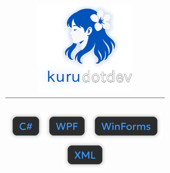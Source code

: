  <p align="center">
  <img src="./Resources/kProfile/header.svg" alt="Header" width="300">
</p>

<hr>

<br>

<p align="center">
  <img src="./Resources/Badges/csharp.svg" alt="C# Badge">
  <img src="./Resources/Badges/wpf.svg" alt="WPF Badge">
  <img src="./Resources/Badges/winforms.svg" alt="WinForms Badge">
  <img src="./Resources/Badges/xml.svg" alt="XML Badge">
</p>
